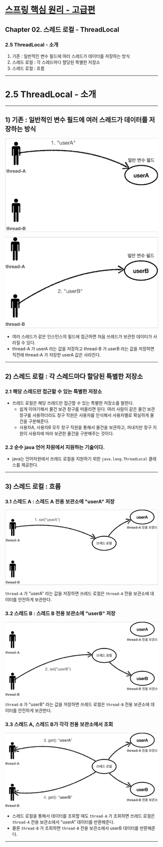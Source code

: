 # <a href = "../README.md" target="_blank">스프링 핵심 원리 - 고급편</a>
## Chapter 02. 스레드 로컬 - ThreadLocal
### 2.5 ThreadLocal - 소개
1) 기존 : 일반적인 변수 필드에 여러 스레드가 데이터를 저장하는 방식
2) 스레드 로컬 : 각 스레드마다 할당된 특별한 저장소
3) 스레드 로컬 : 흐름
---

# 2.5 ThreadLocal - 소개

---

## 1) 기존 : 일반적인 변수 필드에 여러 스레드가 데이터를 저장하는 방식
![sharing_variable1](img/sharing_variable1.png)

![sharing_variable2](img/sharing_variable2.png)

- 여러 스레드가 같은 인스턴스의 필드에 접근하면 처음 쓰레드가 보관한 데이터가 사라질 수 있다.
- thread-A 가 userA 라는 값을 저장하고 thread-B 가 userB 라는 값을 저장하면 직전에 thread-A 가 저장한 userA 값은 사라진다.

---

## 2) 스레드 로컬 : 각 스레드마다 할당된 특별한 저장소

### 2.1 해당 스레드만 접근할 수 있는 특별한 저장소
- 쓰레드 로컬은 해당 쓰레드만 접근할 수 있는 특별한 저장소를 말한다.
  - 쉽게 이야기해서 물건 보관 창구를 떠올리면 된다. 여러 사람이 같은 물건 보관 창구를 사용하더라도 창구 직원은 사용자를 인식해서
    사용자별로 확실하게 물건을 구분해준다.
  - 사용자A, 사용자B 모두 창구 직원을 통해서 물건을 보관하고, 꺼내지만 창구 지원이 사용자에 따라 보관한
    물건을 구분해주는 것이다.

### 2.2 순수 java 언어 차원에서 지원하는 기술이다.
- java는 언어차원에서 쓰레드 로컬을 지원하기 위한 `java.lang.ThreadLocal` 클래스를 제공한다.

---

## 3) 스레드 로컬 : 흐름

### 3.1 스레드 A : 스레드 A 전용 보관소에 "userA" 저장
![thread_local1](img/thread_local1.png)

`thread-A` 가 "userA" 라는 값을 저장하면 쓰레드 로컬은 `thread-A` 전용 보관소에 데이터를 안전하게
보관한다.

### 3.2 스레드 B : 스레드 B 전용 보관소에 "userB" 저장
![thread_local2](img/thread_local2.png)

`thread-B` 가 "userB" 라는 값을 저장하면 쓰레드 로컬은 `thread-B` 전용 보관소에 데이터를 안전하게
보관한다.


### 3.3 스레드 A, 스레드 B가 각각 전용 보관소에서 조회
![thread_local3](img/thread_local3.png)

- 스레드 로컬을 통해서 데이터를 조회할 때도 `thread-A` 가 조회하면 쓰레드 로컬은 `thread-A` 전용
  보관소에서 "userA" 데이터를 반환해준다.
- 물론 `thread-B` 가 조회하면 `thread-B` 전용 보관소에서 userB 데이터를 반환해준다.

---
